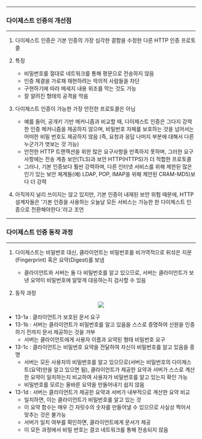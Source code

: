 -----
### 다이제스트 인증의 개선점
-----
1. 다이제스트 인증은 기본 인증의 가장 심각한 결함을 수정한 다른 HTTP 인증 프로토콜
2. 특징
   - 비밀번호를 절대로 네트워크를 통해 평문으로 전송하지 않음
   - 인증 체결을 가로채 재현하려는 악의적 사람들을 차단
   - 구현하기에 따라 메세지 내용 위조를 막는 것도 가능
   - 잘 알려진 형태의 공격을 막음

3. 다이제스트 인증이 가능한 가장 안전한 프로토콜은 아님
   - 예를 들어, 공개키 기반 메커니즘과 비교할 때, 다이제스트 인증은 그다지 강력한 인증 메커니즘을 제공하지 않으며, 비밀번호 자체를 보호하는 것을 넘어서는 어떠한 비밀 번호도 제공하지 않음 (즉, 요청과 응답 나머지 부분에 대해서 다른 누군가가 엿보는 것 가능)
   - 안전한 HTTP 트랜잭션을 위한 많은 요구사항을 만족하지 못하며, 그러한 요구사항에는 전송 계층 보안(TLS)과 보안 HTTP(HTTPS)가 더 적합한 프로토콜
   - 그러나, 기본 인증보다 훨씬 강력하며, 다른 인터넷 서비스를 위해 제한된 많은 인기 있는 보안 체계들(예) LDAP, POP, IMAP을 위해 제안된 CRAM-MD5)보다 더 강력

4. 아직까지 널리 쓰이지는 않고 있지만, 기본 인증이 내재된 보안 위험 때문에, HTTP 설계자들은 '기본 인증을 사용하는 오늘날 모든 서비스는 가능한 한 다이제스트 인증으로 전환해야한다.'라고 조언

-----
### 다이제스트 인증 동작 과정
-----
1. 다이제스트는 비밀번호 대신, 클라이언트는 비밀번호를 비가역적으로 뒤섞은 지문(Fingerprint) 혹은 요약(Digest)를 보냄
   - 클라이언트와 서버는 둘 다 비밀번호를 알고 있으므로, 서버는 클라이언트가 보낸 요약이 비밀번호에 알맞게 대응하는지 검사할 수 있음

2. 동작 과정
<div align="center">
<img src="https://github.com/user-attachments/assets/499c91f5-8b7c-42d1-94e1-c5e65d476b92">
</div>

   - 13-1a : 클라이언트가 보호된 문서 요구
   - 13-1b : 서버는 클라이언트가 비밀번호를 알고 있음을 스스로 증명하여 신원을 인증하기 전까지 문서 제공하는 것을 거부
     + 서버는 클라이언트에게 사용자 이름과 요약된 형태 비밀번호 요구
   - 13-1c : 클라이언트는 비밀번호 요약을 전달하여 자신이 비밀번호를 알고 있음을 증명
     + 서버는 모든 사용자의 비밀번호를 알고 있으므로(서버는 비밀번호의 다이제스트(요약)만을 알고 있으면 됨), 클라이언트가 제공한 요약과 서버가 스스로 계산한 요약이 일치하는지 비교하여 사용자가 비밀번호를 알고 있는지 확인 가능
     + 비밀번호를 모르는 올바른 요약을 만들어내기 쉽지 않음
   - 13-1d : 서버는 클라이언트가 제공한 요약과 서버가 내부적으로 계산한 요약 비교
     + 일치하면, 이는 클라이언트가 비밀번호를 알고 있는 것
     + 이 요약 함수는 매우 긴 자릿수의 숫자를 만들어낼 수 있으므로 사실상 찍어서 맞추는 것은 불가능
     + 서버가 일치 여부를 확인하면, 클라이언트에게 문서가 제공
     + 이 모든 과정에서 비밀 번호는 결코 네트워크를 통해 전송되지 않음
